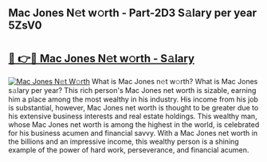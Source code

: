 ## Mac Jones N𝚎t w𝚘rth - Part-2D3 S𝚊lary per year 5ZsV0

# <h2><a href="http://gc1jyg.nevu.top/?p=Mac+Jones">🔗 👉🔴 Mac Jones N𝚎t w𝚘rth - S𝚊lary</a></h2>

[![Mac Jones N𝚎t W𝚘rth](https://i.imgur.com/Oavwk0R.jpeg)](http://gc1jyg.nevu.top/?p=Mac+Jones)
What is Mac Jones n𝚎t w𝚘rth? What is Mac Jones s𝚊lary per year?
This rich person's Mac Jones net worth is sizable, earning him a place among the most wealthy in his industry. His income from his job is substantial, however, Mac Jones net worth is thought to be greater due to his extensive business interests and real estate holdings. This wealthy man, whose Mac Jones net worth is among the highest in the world, is celebrated for his business acumen and financial savvy. With a Mac Jones net worth in the billions and an impressive income, this wealthy person is a shining example of the power of hard work, perseverance, and financial acumen.
